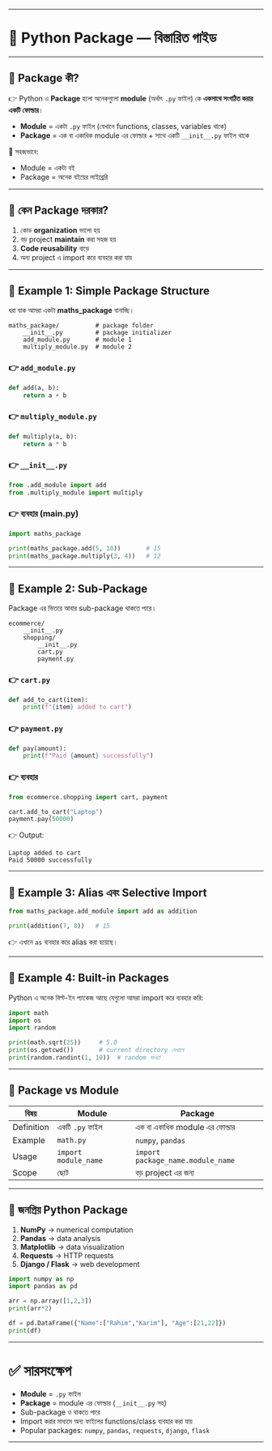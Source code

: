 
---

# 🐍 Python Package — বিস্তারিত গাইড

---

## 🔹 Package কী?

👉 Python এ **Package** হলো অনেকগুলো **module** (অর্থাৎ `.py` ফাইল) কে **একসাথে সংগঠিত করার একটি ফোল্ডার**।

* **Module** = একটা `.py` ফাইল (যেখানে functions, classes, variables থাকে)
* **Package** = এক বা একাধিক module এর ফোল্ডার + সাথে একটি `__init__.py` ফাইল থাকে

📌 সহজভাবে:

* Module = একটা বই
* Package = অনেক বইয়ের লাইব্রেরি

---

## 🔹 কেন Package দরকার?

1. কোড **organization** ভালো হয়
2. বড় project **maintain** করা সহজ হয়
3. **Code reusability** বাড়ে
4. অন্য project এ import করে ব্যবহার করা যায়

---

## 📝 Example 1: Simple Package Structure

ধরা যাক আমরা একটা **maths\_package** বানাচ্ছি।

```
maths_package/          # package folder
    __init__.py         # package initializer
    add_module.py       # module 1
    multiply_module.py  # module 2
```

### 👉 `add_module.py`

```python
def add(a, b):
    return a + b
```

### 👉 `multiply_module.py`

```python
def multiply(a, b):
    return a * b
```

### 👉 `__init__.py`

```python
from .add_module import add
from .multiply_module import multiply
```

### 👉 ব্যবহার (main.py)

```python
import maths_package

print(maths_package.add(5, 10))       # 15
print(maths_package.multiply(3, 4))   # 12
```

---

## 📝 Example 2: Sub-Package

Package এর ভিতরে আবার sub-package থাকতে পারে।

```
ecommerce/
    __init__.py
    shopping/
        __init__.py
        cart.py
        payment.py
```

### 👉 `cart.py`

```python
def add_to_cart(item):
    print(f"{item} added to cart")
```

### 👉 `payment.py`

```python
def pay(amount):
    print(f"Paid {amount} successfully")
```

### 👉 ব্যবহার

```python
from ecommerce.shopping import cart, payment

cart.add_to_cart("Laptop")
payment.pay(50000)
```

👉 Output:

```
Laptop added to cart
Paid 50000 successfully
```

---

## 📝 Example 3: Alias এবং Selective Import

```python
from maths_package.add_module import add as addition

print(addition(7, 8))   # 15
```

👉 এখানে `as` ব্যবহার করে alias করা হয়েছে।

---

## 📝 Example 4: Built-in Packages

Python এ অনেক বিল্ট-ইন প্যাকেজ আছে যেগুলো আমরা import করে ব্যবহার করি:

```python
import math
import os
import random

print(math.sqrt(25))     # 5.0
print(os.getcwd())       # current directory দেখাবে
print(random.randint(1, 10))  # random সংখ্যা
```

---

## 🔹 Package vs Module

| বিষয়       | Module               | Package                           |
| ---------- | -------------------- | --------------------------------- |
| Definition | একটি `.py` ফাইল      | এক বা একাধিক module এর ফোল্ডার    |
| Example    | `math.py`            | `numpy`, `pandas`                 |
| Usage      | `import module_name` | `import package_name.module_name` |
| Scope      | ছোট                  | বড় project এর জন্য                |

---

## 🔹 জনপ্রিয় Python Package

1. **NumPy** → numerical computation
2. **Pandas** → data analysis
3. **Matplotlib** → data visualization
4. **Requests** → HTTP requests
5. **Django / Flask** → web development

```python
import numpy as np
import pandas as pd

arr = np.array([1,2,3])
print(arr*2)

df = pd.DataFrame({"Name":["Rahim","Karim"], "Age":[21,22]})
print(df)
```

---

# ✅ সারসংক্ষেপ

* **Module** = `.py` ফাইল
* **Package** = module এর ফোল্ডার (`__init__.py` সহ)
* Sub-package ও থাকতে পারে
* Import করার মাধ্যমে অন্য ফাইলের functions/class ব্যবহার করা যায়
* Popular packages: `numpy`, `pandas`, `requests`, `django`, `flask`

---

